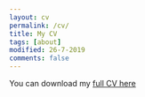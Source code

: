```yaml
---
layout: cv
permalink: /cv/
title: My CV
tags: [about]
modified: 26-7-2019
comments: false
---
```





<!-- You can download my full CV <a href="https://drive.google.com/file/d/1zjMHvDpGan9lcDa0DjKoV2LJD5t39vbm/view?usp=sharing">here</a> -->

You can download my [full CV here](Sarang_Resume_Latest.pdf)